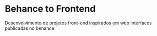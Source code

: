 # Behance to Frontend
Desenvolvimento de projetos front-end inspirados em web interfaces publicadas no behance
